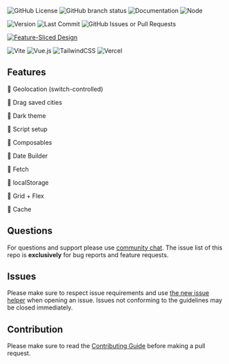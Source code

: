 ![GitHub License](https://img.shields.io/github/license/Roman-wdesign/Weather-app?style=flat&logoColor=%23063970&labelColor=%23063970)
![GitHub branch status](https://img.shields.io/github/checks-status/Roman-wdesign/Weather-app/main?labelColor=%23063970)
![Documentation](https://img.shields.io/badge/docs-passing-brightgreen)
![Node](https://img.shields.io/badge/node-%3E%3D%2021.6.11-brightgreen)

![Version](https://img.shields.io/github/v/release/Roman-wdesign/Weather-app?&labelColor=%23063970)
![Last Commit](https://img.shields.io/github/last-commit/Roman-wdesign/Weather-app?&labelColor=%23063970)
![GitHub Issues or Pull Requests](https://img.shields.io/github/issues/Roman-wdesign/Weather-app?labelColor=%23063970)

[![Feature-Sliced Design][shields-fsd-domain]](https://feature-sliced.design/)

[shields-fsd-domain]: https://img.shields.io/badge/Feature--Sliced-Design?style=for-the-badge&color=F2F2F2&labelColor=262224&logoWidth=10&logo=data:image/png;base64,iVBORw0KGgoAAAANSUhEUgAAABQAAAAaCAYAAAC3g3x9AAAACXBIWXMAAALFAAACxQGJ1n/vAAAAAXNSR0IArs4c6QAAAARnQU1BAACxjwv8YQUAAABISURBVHgB7dKxCQAgDETR0w2cws0cys2cwhEUBbsggikCuVekDHwSQFlYo7Q+8KnmtHdFWMdk2cl5wSsbxGSZw8dm8pX9ZHUTMBUgGU2F718AAAAASUVORK5CYII=

![Vite](https://img.shields.io/badge/vite-%23646CFF.svg?style=for-the-badge&logo=vite&logoColor=white)
![Vue.js](https://img.shields.io/badge/vuejs-%2335495e.svg?style=for-the-badge&logo=vuedotjs&logoColor=%234FC08D)
![TailwindCSS](https://img.shields.io/badge/tailwindcss-%2338B2AC.svg?style=for-the-badge&logo=tailwind-css&logoColor=white)
![Vercel](https://img.shields.io/badge/vercel-%23000000.svg?style=for-the-badge&logo=vercel&logoColor=white)

## Features

🔵 Geolocation (switch-controlled)

🔵 Drag saved cities

🔵 Dark theme

🔵 Script setup

🔵 Composables

🔵 Date Builder

🔵 Fetch

🔵 localStorage

🔵 Grid + Flex

🔵 Cache

## Questions

For questions and support please use [community chat](https://discord.gg/tutcdcGtpx). The issue list of this repo is **exclusively** for bug reports and feature requests.

## Issues

Please make sure to respect issue requirements and use [the new issue helper](https://github.com/Roman-wdesign/Weather-app/blob/main/CONTRIBUTING.md#issue-reporting-guidelines) when opening an issue. Issues not conforming to the guidelines may be closed immediately.

## Contribution

Please make sure to read the [Contributing Guide](https://github.com/Roman-wdesign/Weather-app/blob/main/CONTRIBUTING.md) before making a pull request.
